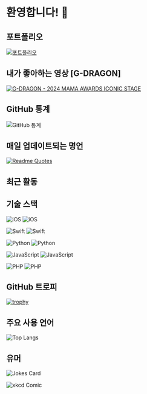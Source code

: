 # 환영합니다! 👋

## 포트폴리오 
[![포트폴리오](https://img.shields.io/badge/포트폴리오-FF4088?style=for-the-badge&logo=GitHub&logoColor=white)](https://zlem8952.github.io/remind.github.io/)

## 내가 좋아하는 영상 [G-DRAGON]

[![G-DRAGON - 2024 MAMA AWARDS ICONIC STAGE](https://img.youtube.com/vi/jNjmTYxeIgU/0.jpg)](https://www.youtube.com/watch?v=jNjmTYxeIgU "G-DRAGON - 2024 MAMA AWARDS ICONIC STAGE")


## GitHub 통계
![GitHub 통계](https://github-readme-stats.vercel.app/api?username=zlem8952&show_icons=true&theme=radical)

## 매일 업데이트되는 명언
[![Readme Quotes](https://quotes-github-readme.vercel.app/api?type=horizontal&theme=dark)](https://github.com/piyushsuthar/github-readme-quotes)

## 최근 활동
<!--START_SECTION:activity-->
<!--END_SECTION:activity-->

## 기술 스택
![iOS](https://img.shields.io/badge/iOS-000000?style=for-the-badge&logo=ios&logoColor=white)
![iOS](https://img.shields.io/badge/Skill-70%25-brightgreen?style=for-the-badge&labelColor=000000)

![Swift](https://img.shields.io/badge/Swift-FA7343?style=for-the-badge&logo=swift&logoColor=white)
![Swift](https://img.shields.io/badge/Skill-75%25-brightgreen?style=for-the-badge&labelColor=FA7343)

![Python](https://img.shields.io/badge/Python-3776AB?style=for-the-badge&logo=Python&logoColor=white)
![Python](https://img.shields.io/badge/Skill-85%25-brightgreen?style=for-the-badge&labelColor=3776AB)

![JavaScript](https://img.shields.io/badge/JavaScript-F7DF1E?style=for-the-badge&logo=javascript&logoColor=black)
![JavaScript](https://img.shields.io/badge/Skill-80%25-brightgreen?style=for-the-badge&labelColor=F7DF1E)

![PHP](https://img.shields.io/badge/PHP-777BB4?style=for-the-badge&logo=php&logoColor=white)
![PHP](https://img.shields.io/badge/Skill-60%25-brightgreen?style=for-the-badge&labelColor=777BB4)


## GitHub 트로피
[![trophy](https://github-profile-trophy.vercel.app/?username=zlem8952)](https://github.com/ryo-ma/github-profile-trophy)

## 주요 사용 언어
![Top Langs](https://github-readme-stats.vercel.app/api/top-langs/?username=zlem8952&layout=compact)


## 유머
![Jokes Card](https://readme-jokes.vercel.app/api)

![xkcd Comic](https://imgs.xkcd.com/comics/compiling.png)
